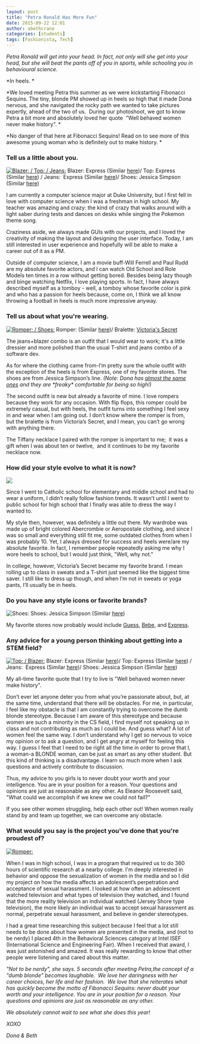 ```yaml
---
layout: post
title: "Petra Ronald Has More Fun"
date: 2015-09-22 12:01
author: abethcrane
categories: [students]
tags: [Fashionista, Tech]
---
```


*Petra Ronald will get into your head. In fact, not only will she get into your head, but she will beat the pants off of you in sports, while schooling you in behavioural science.*

*In heels. *

*We loved meeting Petra this summer as we were kickstarting Fibonacci Sequins. The tiny, blonde PM showed up in heels so high that it made Dona nervous, and she navigated the rocky path we wanted to take pictures expertly, ahead of the two of us.  During our photoshoot, we got to know Petra a bit more and absolutely loved her quote  "Well behaved women never make history". *

*No danger of that here at Fibonacci Sequins! Read on to see more of this awesome young woman who is definitely out to make history. *

### Tell us a little about you.

[![Blazer: / Top: / Jeans: ](http://www.fibonaccisequinsblog.com/wp-content/uploads/2015/09/IMG_4020-683x1024.jpg)](http://www.fibonaccisequinsblog.com/wp-content/uploads/2015/09/IMG_4020.jpg) Blazer: Express (Similar [here](http://amzn.to/1FqHJUq))/ Top: Express (Similar [here](http://amzn.to/1KrPDMg)) / Jeans:  Express (Similar [here](http://amzn.to/1KrPyZ0))/ Shoes: Jessica Simpson (Similar [here](http://amzn.to/1KrPPv1))

I am currently a computer science major at Duke University, but I first fell in love with computer science when I was a freshman in high school. My teacher was amazing and crazy: the kind of crazy that walks around with a light saber during tests and dances on desks while singing the Pokemon theme song.

Craziness aside, we always made GUIs with our projects, and I loved the creativity of making the layout and designing the user interface. Today, I am still interested in user experience and hopefully will be able to make a career out of it as a PM.

Outside of computer science, I am a movie buff-Will Ferrell and Paul Rudd are my absolute favorite actors, and I can watch Old School and Role Models ten times in a row without getting bored. Besides being lazy though and binge watching Netflix, I love playing sports. In fact, I have always described myself as a tomboy - well, a tomboy whose favorite color is pink and who has a passion for heels because, come on, I think we all know throwing a football in heels is much more impressive anyway.

### Tell us about what you're wearing.

[![Romper: / Shoes: ](http://www.fibonaccisequinsblog.com/wp-content/uploads/2015/09/IMG_4100-1024x683.jpg)](http://www.fibonaccisequinsblog.com/wp-content/uploads/2015/09/IMG_4100.jpg) Romper: (Similar [here](http://amzn.to/1KrPY1v))/ Bralette: [Victoria's Secret](http://amzn.to/1KrPXuD)

The jeans+blazer combo is an outfit that I would wear to work; it's a little dressier and more polished than the usual T-shirt and jeans combo of a software dev.

As for where the clothing came from-I’m pretty sure the whole outfit with the exception of the heels is from Express, one of my favorite stores. The shoes are from Jessica Simpson’s line. *(Note: Dona has [almost the same ones](http://amzn.to/1KrPPv1) and they are \*freaky\* comfortable for being so high!)*

The second outfit is new but already a favorite of mine. I love rompers because they work for any occasion. With flip flops, this romper could be extremely casual, but with heels, the outfit turns into something I feel sexy in and wear when I am going out. I don’t know where the romper is from, but the bralette is from Victoria’s Secret, and I mean, you can’t go wrong with anything there.

The Tiffany necklace I paired with the romper is important to me;  it was a gift when I was about ten or twelve,  and it continues to be my favorite necklace now.

### How did your style evolve to what it is now?

[![](http://www.fibonaccisequinsblog.com/wp-content/uploads/2015/09/IMG_4032-683x1024.jpg)](http://www.fibonaccisequinsblog.com/wp-content/uploads/2015/09/IMG_4032.jpg)

Since I went to Catholic school for elementary and middle school and had to wear a uniform, I didn’t really follow fashion trends. It wasn’t until I went to public school for high school that I finally was able to dress the way I wanted to.

My style then, however, was definitely a little out there. My wardrobe was made up of bright colored Abercrombie or Aeropostale clothing, and since I was so small and everything still fit me, some outdated clothes from when I was probably 10. Yet, I always dressed for success and heels were/are my absolute favorite. In fact, I remember people repeatedly asking me why I wore heels to school, but I would just think, "Well, why not."

In college, however, Victoria’s Secret became my favorite brand. I mean rolling up to class in sweats and a T-shirt just seemed like the biggest time saver. I still like to dress up though, and when I’m not in sweats or yoga pants, I’ll usually be in heels.

### Do you have any style icons or favorite brands?

![Shoes: ](http://www.fibonaccisequinsblog.com/wp-content/uploads/2015/09/IMG_4127-683x1024.jpg) Shoes: Jessica Simpson (Similar [here](http://amzn.to/1KrPPv1))

My favorite stores now probably would include [Guess](http://shop.guess.com/en/), [Bebe](http://was%20my%20favorite%20necklace%20then), and [Express](http://www.express.com/).

### Any advice for a young person thinking about getting into a STEM field?

[![Top: / Blazer: ](http://www.fibonaccisequinsblog.com/wp-content/uploads/2015/09/IMG_4013-683x1024.jpg)](http://www.fibonaccisequinsblog.com/wp-content/uploads/2015/09/IMG_4013.jpg) Blazer: Express (Similar [here](http://amzn.to/1FqHJUq))/ Top: Express (Similar [here](http://amzn.to/1KrPDMg)) / Jeans:  Express (Similar [here](http://amzn.to/1KrPyZ0))/ Shoes: Jessica Simpson (Similar [here](http://amzn.to/1KrPPv1))

My all-time favorite quote that I try to live is "Well behaved women never make history".

Don’t ever let anyone deter you from what you’re passionate about, but, at the same time, understand that there will be obstacles. For me, in particular, I feel like my obstacle is that I am constantly trying to overcome the dumb blonde stereotype. Because I am aware of this stereotype and because women are such a minority in the CS field, I find myself not speaking up in class and not contributing as much as I could be. And guess what? A lot of women feel the same way. I don’t understand why I get so nervous to voice my opinion or to ask a question, and I get angry at myself for feeling this way. I guess I feel that I need to be right all the time in order to prove that I, a woman-a BLONDE woman, can be just as smart as any other student. But this kind of thinking is a disadvantage. I learn so much more when I ask questions and actively contribute to discussion.

Thus, my advice to you girls is to never doubt your worth and your intelligence. You are in your position for a reason. Your questions and opinions are just as reasonable as any other. As Eleanor Roosevelt said, "What could we accomplish if we knew we could not fail?"

If you see other women struggling, help each other out! When women really stand by and team up together, we can overcome any obstacle.

### What would you say is the project you've done that you're proudest of?

[![Romper: ](http://www.fibonaccisequinsblog.com/wp-content/uploads/2015/09/IMG_4070-1024x683.jpg)](http://www.fibonaccisequinsblog.com/wp-content/uploads/2015/09/IMG_4070.jpg)

When I was in high school, I was in a program that required us to do 360 hours of scientific research at a nearby college. I'm deeply interested in behavior and oppose the sexualization of women in the media and so I did my project on how the media affects an adolescent’s perpetration and acceptance of sexual harassment. I looked at how often an adolescent watched television and what types of television they watched, and I found that the more reality television an individual watched (Jersey Shore type television), the more likely an individual was to accept sexual harassment as normal, perpetrate sexual harassment, and believe in gender stereotypes.

I had a great time researching this subject because I feel that a lot still needs to be done about how women are presented in the media, and (not to be nerdy) I placed 4th in the Behavioral Sciences category at Intel ISEF (International Science and Engineering Fair). When I received that award, I was just astonished and amazed. It was really rewarding to know that other people were listening and cared about this matter.

*"Not to be nerdy", she says. 5 seconds after meeting Petra,the concept of a "dumb blonde" becomes laughable.  We love her daringness with her career choices, her life and her fashion.  We love that she reiterates what has quickly become the motto of Fibonacci Sequins: never doubt your worth and your intelligence. You are in your position for a reason. Your questions and opinions are just as reasonable as any other.*

*We absolutely cannot wait to see what she does this year!*

*XOXO*

*Dona & Beth*
